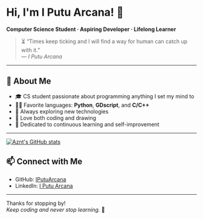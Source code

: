 # Hi, I'm I Putu Arcana! 👋

**Computer Science Student · Aspiring Developer · Lifelong Learner**
> ⏳ “Times keep ticking and I will find a way for human can catch up with it.”  
> — _I Putu Arcana_

---

## 🚀 About Me

- 🎓 CS student passionate about programming anything I set my mind to
- 🧑‍💻 Favorite languages: **Python**, **GDscript**, and **C/C++**
- 🧪 Always exploring new technologies
- 🎨 Love both coding and drawing
- 🌱 Dedicated to continuous learning and self-improvement
---
[![Aznt's GitHub stats](https://github-readme-stats.vercel.app/api?username=IPutuArcana&show_icons=true&theme=tokyonight)](https://github.com/anuraghazra/github-readme-stats)

## 📫 Connect with Me

- GitHub: [IPutuArcana](https://github.com/IPutuArcana)
- LinkedIn: [I Putu Arcana](https://www.linkedin.com/in/i-putu-arcana-3ab4962b0)

---

Thanks for stopping by!  
_Keep coding and never stop learning._ 🚀
